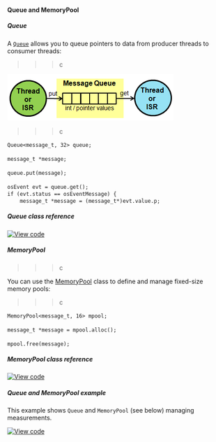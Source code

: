 #### Queue and MemoryPool

##### Queue

A [`Queue`](https://docs.mbed.com/docs/mbed-os-api/en/mbed-os-5.5/api/classrtos_1_1Queue.html) allows you to queue pointers to data from producer threads to consumer threads:

>>> c
>>>

<span class="images">![](Images/Thread/queue.png)</span>

>>> c
```
Queue<message_t, 32> queue;

message_t *message;

queue.put(message);

osEvent evt = queue.get();
if (evt.status == osEventMessage) {
    message_t *message = (message_t*)evt.value.p;
```
>>>

##### Queue class reference

[![View code](https://www.mbed.com/embed/?type=library)](https://docs.mbed.com/docs/mbed-os-api/en/mbed-os-5.5/api/classrtos_1_1Queue.html)

##### MemoryPool

>>>c
>>>

You can use the [MemoryPool](https://docs.mbed.com/docs/mbed-os-api/en/mbed-os-5.5/api/classrtos_1_1MemoryPool.html) class to define and manage fixed-size memory pools:

>>> c
```
MemoryPool<message_t, 16> mpool;

message_t *message = mpool.alloc();

mpool.free(message);
```
>>>

##### MemoryPool class reference

[![View code](https://www.mbed.com/embed/?type=library)](https://docs.mbed.com/docs/mbed-os-api/en/mbed-os-5.5/api/classrtos_1_1MemoryPool.html)

##### Queue and MemoryPool example

This example shows `Queue` and `MemoryPool` (see below) managing measurements.

[![View code](https://www.mbed.com/embed/?url=https://developer.mbed.org/teams/mbed_example/code/rtos_queue/)](https://developer.mbed.org/teams/mbed_example/code/rtos_queue/file/0cb43a362538/main.cpp)

